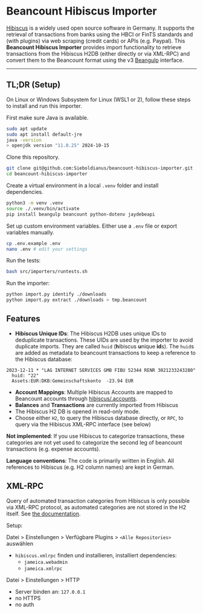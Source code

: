 # Beancount Hibiscus Importer

[Hibiscus](https://github.com/willuhn/hibiscus) is a widely used open source software in Germany. It supports the retrieval of transactions from banks using the HBCI or FinTS standards and (with plugins) via web scraping (credit cards) or APIs (e.g. Paypal). This **Beancount Hibiscus Importer** provides import functionality to retrieve transactions from the Hibiscus H2DB (either directly or via XML-RPC) and convert them to the Beancount format using the v3 [Beangulp](https://github.com/beancount/beangulp) interface.

-----

## TL;DR (Setup)

On Linux or Windows Subsystem for Linux (WSL1 or 2), follow these steps to install and run this importer.

First make sure Java is available.
```bash
sudo apt update
sudo apt install default-jre
java -version
> openjdk version "11.0.25" 2024-10-15
```

Clone this repository.
```bash
git clone git@github.com:Sieboldianus/beancount-hibiscus-importer.git
cd beancount-hibiscus-importer
```

Create a virtual environment in a local `.venv` folder and install dependencies.
```bash
python3 -m venv .venv
source ./.venv/bin/activate
pip install beangulp beancount python-dotenv jaydebeapi
```

Set up custom environment variables. Either use a `.env` file or export 
variables manually.
```bash
cp .env.example .env
nano .env # edit your settings
```

Run the tests:
```bash
bash src/importers/runtests.sh
```

Run the importer:
```bash
python import.py identify ./downloads
python import.py extract ./downloads > tmp.beancount
```

## Features

- **Hibiscus Unique IDs**: The Hibiscus H2DB uses unique IDs to deduplicate transactions. These UIDs are used by the importer to avoid duplicate imports. They are called `huid` (**h**ibiscus **u**nique **id**s). The `huid`s are added as metadata to beancount transactions to keep a reference to the Hibiscus database:
```
2023-12-11 * "LAG INTERNET SERVICES GMB FIBU 52344 RENR 3021233243280"
  huid: "22"
  Assets:EUR:DKB:Gemeinschaftskonto  -23.94 EUR
```
- **Account Mappings**: Multiple Hibiscus Accounts are mapped to Beancount accounts through [hibiscus/.accounts](hibiscus/.accounts).
- **Balances** and **Transactions** are currently imported from Hibiscus
- The Hibiscus H2 DB is opened in read-only mode.
- Choose either `H2`, to query the Hibiscus database directly, or `RPC`, to query via the Hibiscus XML-RPC interface (see below)


**Not implemented**: If you use Hibiscus to categorize transactions, these categories are not yet used to categorize the second leg of beancount transactions (e.g. expense accounts).

**Language conventions**: The code is primarily written in English. All references to Hibiscus (e.g. H2 column names) are kept in German.

## XML-RPC

Query of automated transaction categories from Hibiscus is only possible via XML-RPC protocol, 
as automated categories are not stored in the H2 itself. See [the documentation](https://www.willuhn.de/wiki/doku.php?id=develop:xmlrpc).

Setup:

Datei > Einstellungen > Verfügbare Plugins > `<Alle Repositories>` auswählen
- `hibiscus.xmlrpc` finden und installieren, installiert dependencies:
    - `jameica.webadmin`
    - `jameica.xmlrpc`

Datei > Einstellungen > HTTP
- Server binden an: `127.0.0.1`
- no HTTPS
- no auth